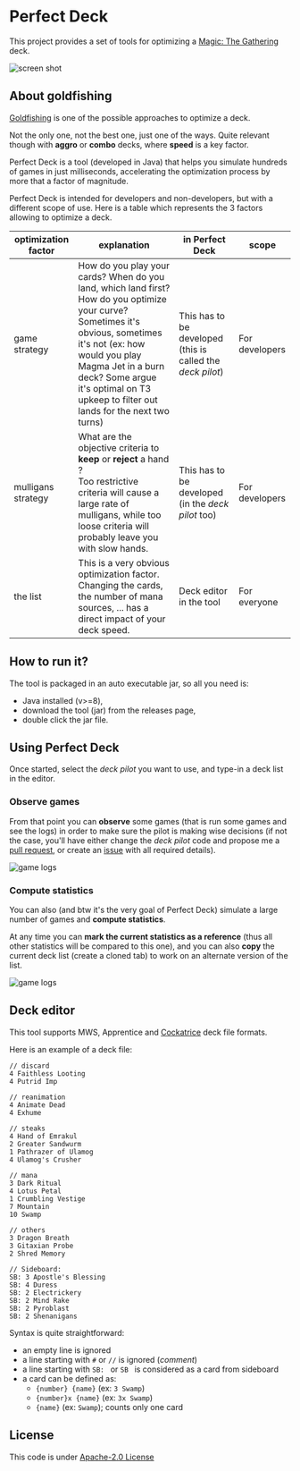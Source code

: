 # Perfect Deck

This project provides a set of tools for optimizing a [Magic: The Gathering](https://magic.wizards.com) deck.

![screen shot](perfect-deck-1.png)

## About goldfishing

[Goldfishing](https://mtg.gamepedia.com/Goldfishing) is one of the possible approaches to optimize a deck.

Not the only one, not the best one, just one of the ways. 
Quite relevant though with **aggro** or **combo** decks, where **speed** is a key factor.

Perfect Deck is a tool (developed in Java) that helps you simulate hundreds of games in just milliseconds, accelerating
the optimization process by more that a factor of magnitude.

Perfect Deck is intended for developers and non-developers, but with a different scope of use. Here is a table which 
represents the 3 factors allowing to optimize a deck.

| optimization factor | explanation             | in Perfect Deck           | scope           |
| ------------------- | ----------------------- | ------------------------- | --------------- |
| game strategy       | How do you play your cards? When do you land, which land first? How do you optimize your curve? Sometimes it's obvious, sometimes it's not (ex: how would you play Magma Jet in a burn deck? Some argue it's optimal on T3 upkeep to filter out lands for the next two turns) | This has to be developed (this is called the _deck pilot_) | For developers |
| mulligans strategy  | What are the objective criteria to **keep** or **reject** a hand ?<br/>Too restrictive criteria will cause a large rate of mulligans, while too loose criteria will probably leave you with slow hands. | This has to be developed (in the _deck pilot_ too) | For developers |
| the list            | This is a very obvious optimization factor. Changing the cards, the number of mana sources, ... has a direct impact of your deck speed. | Deck editor in the tool | For everyone |

## How to run it?

The tool is packaged in an auto executable jar, so all you need is:

* Java installed (v>=8),
* download the tool (jar) from the releases page,
* double click the jar file.


## Using Perfect Deck

Once started, select the _deck pilot_ you want to use, and type-in a deck list in the editor.

### Observe games

From that point you can **observe** some games (that is run some games and see the logs) in order to make sure the pilot
is making wise decisions (if not the case, you'll have either change the _deck pilot_ code and propose me a 
[pull request](https://github.com/pismy/perfect-deck/pulls), or create an [issue](https://github.com/pismy/perfect-deck/issues) 
with all required details).

![game logs](perfect-deck-2.png)

### Compute statistics

You can also (and btw it's the very goal of Perfect Deck) simulate a large number of games and **compute statistics**.

At any time you can **mark the current statistics as a reference** (thus all other statistics will be compared to this one),
and you can also **copy** the current deck list (create a cloned tab) to work on an alternate version of the list.

![game logs](perfect-deck-1.png)

## Deck editor

This tool supports MWS, Apprentice and [Cockatrice](https://github.com/Cockatrice/Cockatrice/wiki/Deck-List-Import-Formats) deck file formats.

Here is an example of a deck file:

```
// discard
4 Faithless Looting
4 Putrid Imp

// reanimation
4 Animate Dead
4 Exhume

// steaks
4 Hand of Emrakul
2 Greater Sandwurm
1 Pathrazer of Ulamog
4 Ulamog's Crusher

// mana
3 Dark Ritual
4 Lotus Petal
1 Crumbling Vestige
7 Mountain
10 Swamp

// others
3 Dragon Breath
3 Gitaxian Probe
2 Shred Memory

// Sideboard:
SB: 3 Apostle's Blessing
SB: 4 Duress
SB: 2 Electrickery
SB: 2 Mind Rake
SB: 2 Pyroblast
SB: 2 Shenanigans
```

Syntax is quite straightforward:

* an empty line is ignored
* a line starting with `#` or `//` is ignored (_comment_)
* a line starting with `SB: ` or `SB ` is considered as a card from sideboard
* a card can be defined as:
    * `{number} {name}` (ex: `3 Swamp`)
    * `{number}x {name}` (ex: `3x Swamp`)
    * `{name}` (ex: `Swamp`); counts only one card


## License

This code is under [Apache-2.0 License](LICENSE.txt)
